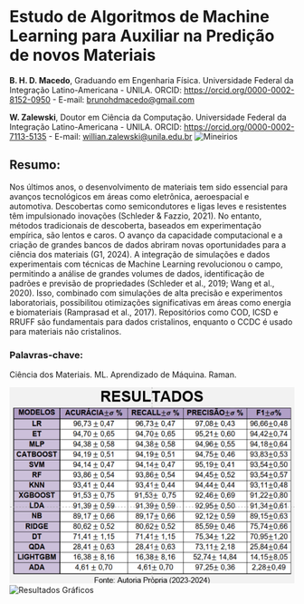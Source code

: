 # Estudo de Algoritmos de Machine Learning para Auxiliar na Predição de novos Materiais 

**B. H. D. Macedo**, Graduando em Engenharia Física. Universidade Federal da Integração Latino-Americana - UNILA. ORCID: https://orcid.org/0000-0002-8152-0950 - E-mail: brunohdmacedo@gmail.com

**W. Zalewski**, Doutor em Ciência da Computação. Universidade Federal da Integração Latino-Americana - UNILA. ORCID: https://orcid.org/0000-0002-7113-5135 - E-mail: willian.zalewski@unila.edu.br
![Mineirios](https://didatico.igc.usp.br/wp-content/uploads/2017/09/colagem.png)

## Resumo:

Nos últimos anos, o desenvolvimento de materiais tem sido essencial para avanços
tecnológicos em áreas como eletrônica, aeroespacial e automotiva. Descobertas como
semicondutores e ligas leves e resistentes têm impulsionado inovações (Schleder & Fazzio,
2021). No entanto, métodos tradicionais de descoberta, baseados em experimentação
empírica, são lentos e caros. O avanço da capacidade computacional e a criação de grandes
bancos de dados abriram novas oportunidades para a ciência dos materiais (G1, 2024). A
integração de simulações e dados experimentais com técnicas de Machine Learning
revolucionou o campo, permitindo a análise de grandes volumes de dados, identificação de
padrões e previsão de propriedades (Schleder et al., 2019; Wang et al., 2020). Isso,
combinado com simulações de alta precisão e experimentos laboratoriais, possibilitou
otimizações significativas em áreas como energia e biomateriais (Ramprasad et al., 2017).
Repositórios como COD, ICSD e RRUFF são fundamentais para dados cristalinos, enquanto
o CCDC é usado para materiais não cristalinos.

### Palavras-chave: 
Ciência dos Materiais. ML. Aprendizado de Máquina. Raman.

![Resultados Tabela](https://raw.githubusercontent.com/brunohdmacedo/IC-2024-SIEPE/refs/heads/main/Tabela%20de%20Resultados.png)
![Resultados Gráficos](https://raw.githubusercontent.com/brunohdmacedo/IC-2024-SIEPE/refs/heads/main/Gr%C3%A1fico%20de%20Resultados.png)
